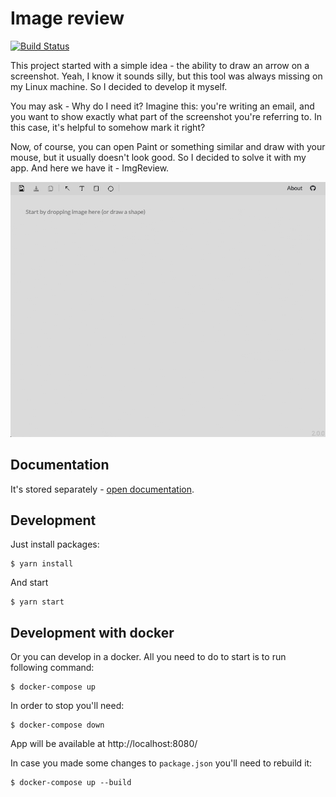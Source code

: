 # Image review

[![Build Status](https://travis-ci.org/artemdemo/imgreview.svg?branch=master)](https://travis-ci.org/artemdemo/imgreview)

This project started with a simple idea - the ability to draw an arrow on a screenshot.
Yeah, I know it sounds silly, but this tool was always missing on my Linux machine.
So I decided to develop it myself.

You may ask - Why do I need it?
Imagine this: you're writing an email, and you want to show exactly what part of the screenshot you're referring to.
In this case, it's helpful to somehow mark it right?

Now, of course, you can open Paint or something similar and draw with your mouse, but it usually doesn't look good.
So I decided to solve it with my app. And here we have it - ImgReview.

![IMG review - functionality](screenshots/imgreview_functionality.gif)

## Documentation

It's stored separately - [open documentation](./documentation/README.md).

## Development

Just install packages:

```
$ yarn install
```

And start

```
$ yarn start
```

## Development with docker

Or you can develop in a docker.
All you need to do to start is to run following command:

```
$ docker-compose up
```

In order to stop you'll need:

```
$ docker-compose down
```

App will be available at http://localhost:8080/

In case you made some changes to `package.json` you'll need to rebuild it:

```
$ docker-compose up --build
```
